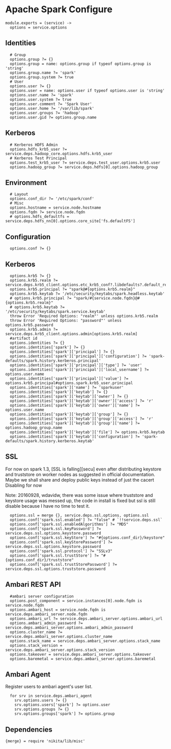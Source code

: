 
# Apache Spark Configure

    module.exports = (service) ->
      options = service.options

## Identities

      # Group
      options.group ?= {}
      options.group = name: options.group if typeof options.group is 'string'
      options.group.name ?= 'spark'
      options.group.system ?= true
      # User
      options.user ?= {}
      options.user = name: options.user if typeof options.user is 'string'
      options.user.name ?= 'spark'
      options.user.system ?= true
      options.user.comment ?= 'Spark User'
      options.user.home ?= '/var/lib/spark'
      options.user.groups ?= 'hadoop'
      options.user.gid ?= options.group.name

## Kerberos

      # Kerberos HDFS Admin
      options.hdfs_krb5_user ?= service.deps.hadoop_core.options.hdfs.krb5_user
      # Kerberos Test Principal
      options.test_krb5_user ?= service.deps.test_user.options.krb5.user
      options.hadoop_group ?= service.deps.hdfs[0].options.hadoop_group

## Environment

      # Layout
      options.conf_dir ?= '/etc/spark/conf'
      # Misc
      options.hostname = service.node.hostname
      options.fqdn ?= service.node.fqdn
      # options.hdfs_defaultfs = service.deps.hdfs_nn[0].options.core_site['fs.defaultFS']

## Configuration

      options.conf ?= {}

## Kerberos

      options.krb5 ?= {}
      options.krb5.realm ?= service.deps.krb5_client.options.etc_krb5_conf?.libdefaults?.default_realm
      options.krb5.principal ?= "spark@#{options.krb5.realm}"
      options.krb5.keytab ?= '/etc/security/keytabs/spark.headless.keytab'
      # options.krb5.principal ?= "spark/#{service.node.fqdn}@#{options.krb5.realm}"
      # options.krb5.keytab ?= '/etc/security/keytabs/spark.service.keytab'
      throw Error 'Required Options: "realm"' unless options.krb5.realm
      throw Error 'Required Options: "password"' unless options.krb5.password
      options.krb5.admin ?= service.deps.krb5_client.options.admin[options.krb5.realm]
      #artifact id
      options.identities ?= {}
      options.identities['spark'] ?= {}
      options.identities['spark']['principal'] ?= {}
      options.identities['spark']['principal']['configuration'] ?= 'spark-defaults/spark.history.kerberos.principal'
      options.identities['spark']['principal']['type'] ?= 'user'
      options.identities['spark']['principal']['local_username'] ?= options.user.name
      options.identities['spark']['principal']['value'] ?= options.krb5.principal#options.spark.krb5_user.principal
      options.identities['spark']['name'] ?= 'sparkuser'
      options.identities['spark']['keytab'] ?= {}
      options.identities['spark']['keytab']['owner'] ?= {}
      options.identities['spark']['keytab']['owner']['access'] ?= 'r' 
      options.identities['spark']['keytab']['owner']['name'] ?= options.user.name 
      options.identities['spark']['keytab']['group'] ?= {}
      options.identities['spark']['keytab']['group']['access'] ?= 'r'
      options.identities['spark']['keytab']['group']['name'] ?= options.hadoop_group.name
      options.identities['spark']['keytab']['file'] ?= options.krb5.keytab
      options.identities['spark']['keytab']['configuration'] ?= 'spark-defaults/spark.history.kerberos.keytab'

## SSL

For now on spark 1.3, [SSL is falling][secu] even after distributing keystore
and truststore on worker nodes as suggested in official documentation.
Maybe we shall share and deploy public keys instead of just the cacert
Disabling for now 

Note: 20160928, wdavidw, there was some issue where truststore and keystore
usage was messed up, the code in install is fixed but ssl is still disable because
I have no time to test it.

      options.ssl = merge {}, service.deps.ssl.options, options.ssl
      options.conf['spark.ssl.enabled'] ?= "false" # `!!service.deps.ssl`
      options.conf['spark.ssl.enabledAlgorithms'] ?= "MD5"
      options.conf['spark.ssl.keyPassword'] ?= service.deps.ssl.options.keystore.password
      options.conf['spark.ssl.keyStore'] ?= "#{options.conf_dir}/keystore"
      options.conf['spark.ssl.keyStorePassword'] ?= service.deps.ssl.options.keystore.password
      options.conf['spark.ssl.protocol'] ?= "SSLv3"
      options.conf['spark.ssl.trustStore'] ?= "#{options.conf_dir}/truststore"
      options.conf['spark.ssl.trustStorePassword'] ?= service.deps.ssl.options.truststore.password

## Ambari REST API

      #ambari server configuration
      options.post_component = service.instances[0].node.fqdn is service.node.fqdn
      options.ambari_host = service.node.fqdn is service.deps.ambari_server.node.fqdn
      options.ambari_url ?= service.deps.ambari_server.options.ambari_url
      options.ambari_admin_password ?= service.deps.ambari_server.options.ambari_admin_password
      options.cluster_name ?= service.deps.ambari_server.options.cluster_name
      options.stack_name = service.deps.ambari_server.options.stack_name
      options.stack_version = service.deps.ambari_server.options.stack_version
      options.takeover = service.deps.ambari_server.options.takeover
      options.baremetal = service.deps.ambari_server.options.baremetal

## Ambari Agent
Register users to ambari agent's user list.

      for srv in service.deps.ambari_agent
        srv.options.users ?= {}
        srv.options.users['spark'] ?= options.user
        srv.options.groups ?= {}
        srv.options.groups['spark'] ?= options.group

## Dependencies

    {merge} = require 'nikita/lib/misc'
